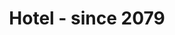 --- 
title: "Hotel - since 2079"
publishdate: "2019-5-2T16:48:46+02:00"
src: "https://365manga.net/manga/hotel-since-2079"
image: "https://data.365manga.net/images/thumbnails/19524-hotel-since-2079.jpg"
description: "A computer continues to live on in order to complete a mission in a world where all life, including Mankind, has gone extinct. This is a record of those 27 million years of its heroic struggle. A second version was made in 2008 as a Manga and has a different ending."
---